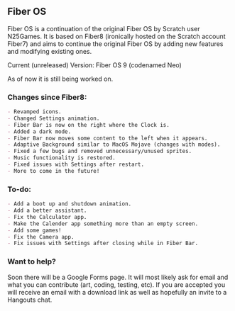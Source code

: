 ## Fiber OS

Fiber OS is a continuation of the original Fiber OS by Scratch user N25Games. It is based on Fiber8 (ironically hosted on the Scratch account Fiber7) and aims to continue the original Fiber OS by adding new features and modifying existing ones.

Current (unreleased) Version: Fiber OS 9 (codenamed Neo)

As of now it is still being worked on.
### Changes since Fiber8:

```markdown
- Revamped icons.
- Changed Settings animation.
- Fiber Bar is now on the right where the Clock is.
- Added a dark mode.
- Fiber Bar now moves some content to the left when it appears. 
- Adaptive Background similar to MacOS Mojave (changes with modes).
- Fixed a few bugs and removed unnecessary/unused sprites.
- Music functionality is restored.
- Fixed issues with Settings after restart.
- More to come in the future!
```
### To-do:

```markdown
- Add a boot up and shutdown animation.
- Add a better assistant.
- Fix the Calculator app.
- Make the Calender app something more than an empty screen.
- Add some games!
- Fix the Camera app.
- Fix issues with Settings after closing while in Fiber Bar.
```
### Want to help?
Soon there will be a Google Forms page. It will most likely ask for email and what you can contribute (art, coding, testing, etc). If you are accepted you will receive an email with a download link as well as hopefully an invite to a Hangouts chat.
